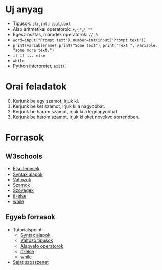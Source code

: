 # Uj anyag
 - Tipusok: `str`,`int`,`float`,`bool`
 - Alap aritmetikai operatorok: `+`,`-`,`*`,`/`, `**`
 - Egesz osztas, maradek operatorok: `//`, `%`
 - `word=input("Prompt text")`, `number=int(input("Prompt text"))`
 - `print(variablename)`, `print("Some text")`, `print("Text ", variable, "some more text.")`
 - `if`, `if ... else`
 - `while`
 - Python interpreter, `exit()`

# Orai feladatok
 0. Kerjunk be egy szamot, irjuk ki.
 1. Kerjunk be ket szamot, irjuk ki a nagyobbat.
 2. Kerjunk be harom szamot, irjuk ki a legnagyobbat.
 3. Kerjunk be harom szamot, irjuk ki oket novekvo sorrendben.

# Forrasok

## W3schools
 - [Elso lepesek](https://www.w3schools.com/python/python_getstarted.asp)
 - [Syntax alapok](https://www.w3schools.com/python/python_syntax.asp)
 - [Valtozok](https://www.w3schools.com/python/python_variables.asp)
 - [Szamok](https://www.w3schools.com/python/python_numbers.asp)
 - [Szovegek](https://www.w3schools.com/python/python_strings.asp)
 - [if-else](https://www.w3schools.com/python/python_conditions.asp)
 - [while](https://www.w3schools.com/python/python_while_loops.asp)

## Egyeb forrasok
 - Tutorialspoint:
   - [Syntax alapok](https://www.tutorialspoint.com/python/python_basic_syntax.htm)
   - [Valtozo tipusok](https://www.tutorialspoint.com/python/python_variable_types.htm)
   - [Alapveto operatorok](https://www.tutorialspoint.com/python/python_basic_operators.htm)
   - [if-else](https://www.tutorialspoint.com/python/python_if_else.htm)
   - [while](https://www.tutorialspoint.com/python/python_while_loop.htm)
 - [Sajat szosszenet](https://github.com/hegyhati/SOE-ProgAlap1/tree/master/04)